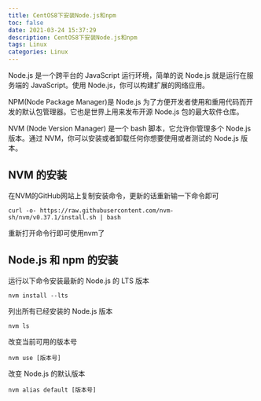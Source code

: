 ```yaml
---
title: CentOS8下安装Node.js和npm
toc: false
date: 2021-03-24 15:37:29
description: CentOS8下安装Node.js和npm
tags: Linux
categories: Linux
---
```


Node.js 是一个跨平台的 JavaScript 运行环境，简单的说 Node.js 就是运行在服务端的 JavaScript。使用 Node.js，你可以构建扩展的网络应用。

NPM(Node Package Manager)是 Node.js 为了方便开发者使用和重用代码而开发的默认包管理器。它也是世界上用来发布开源 Node.js 包的最大软件仓库。

NVM (Node Version Manager) 是一个 bash 脚本，它允许你管理多个 Node.js 版本。通过 NVM，你可以安装或者卸载任何你想要使用或者测试的 Node.js 版本。

## NVM 的安装

在NVM的GitHub网站上复制安装命令，更新的话重新输一下命令即可

```
curl -o- https://raw.githubusercontent.com/nvm-sh/nvm/v0.37.1/install.sh | bash
```

重新打开命令行即可使用nvm了

## Node.js 和 npm 的安装

运行以下命令安装最新的 Node.js 的 LTS 版本

```
nvm install --lts
```

列出所有已经安装的 Node.js 版本

```
nvm ls
```

改变当前可用的版本号

```
nvm use [版本号]
```

改变 Node.js 的默认版本

```
nvm alias default [版本号]
```